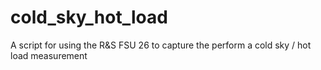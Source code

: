 # cold_sky_hot_load
A script for using the R&amp;S FSU 26 to capture the perform a cold sky / hot load measurement

